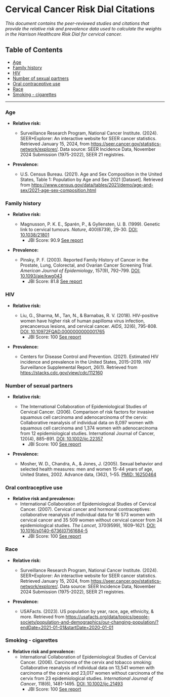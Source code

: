 # Cervical Cancer Risk Dial Citations

*This document contains the peer-reviewed studies and citations that provide the relative risk and prevalence data used to calculate the weights in the Harrison Healthcare Risk Dial for cervical cancer.*

## Table of Contents
- [Age](#age)
- [Family history](#family-history)
- [HIV](#hiv)
- [Number of sexual partners](#number-of-sexual-partners)
- [Oral contraceptive use](#oral-contraceptive-use)
- [Race](#race)
- [Smoking - cigarettes](#smoking---cigarettes)

---

### Age
 - **Relative risk:**
    - Surveillance Research Program, National Cancer Institute. (2024). SEER*Explorer: An interactive website for SEER cancer statistics. Retrieved January 15, 2024, from https://seer.cancer.gov/statistics-network/explorer/. Data source: SEER Incidence Data, November 2024 Submission (1975-2022), SEER 21 registries.

 - **Prevalence:**
    - U.S. Census Bureau. (2021). Age and Sex Composition in the United States, Table 1: Population by Age and Sex 2021 [Dataset]. Retrieved from https://www.census.gov/data/tables/2021/demo/age-and-sex/2021-age-sex-composition.html

### Family history
 - **Relative risk:**
    - Magnusson, P. K. E., Sparén, P., & Gyllensten, U. B. (1999). Genetic link to cervical tumours. *Nature*, 400(6739), 29-30. [DOI: 10.1038/21801](https://doi.org/10.1038/21801)
      - JBI Score: 90.9 [See report](../jbi-reports/Magnusson%20et%20al.%20(1999).md)

 - **Prevalence:**
    - Pinsky, P. F. (2003). Reported Family History of Cancer in the Prostate, Lung, Colorectal, and Ovarian Cancer Screening Trial. *American Journal of Epidemiology*, 157(9), 792–799. [DOI: 10.1093/aje/kwg043](https://doi.org/10.1093/aje/kwg043)
      - JBI Score: 81.8 [See report](../jbi-reports/Pinsky%20et%20al.%20(2003).md)

### HIV
 - **Relative risk:**
    - Liu, G., Sharma, M., Tan, N., & Barnabas, R. V. (2018). HIV-positive women have higher risk of human papilloma virus infection, precancerous lesions, and cervical cancer. *AIDS*, 32(6), 795-808. [DOI: 10.10972FQAD.0000000000001765](https://doi.org/10.10972FQAD.0000000000001765)
      - JBI Score: 100 [See report](../jbi-reports/Liu%20et%20al.%20(2018).md)

 - **Prevalence:**
    - Centers for Disease Control and Prevention. (2021). Estimated HIV incidence and prevalence in the United States, 2015–2019. HIV Surveillance Supplemental Report, 26(1). Retrieved from https://stacks.cdc.gov/view/cdc/112160 

### Number of sexual partners
 - **Relative risk:**
    - The International Collaboration of Epidemiological Studies of Cervical Cancer. (2006). Comparison of risk factors for invasive squamous cell carcinoma and adenocarcinoma of the cervix: Collaborative reanalysis of individual data on 8,097 women with squamous cell carcinoma and 1,374 women with adenocarcinoma from 12 epidemiological studies. International Journal of Cancer, 120(4), 885–891. [DOI: 10.1002/ijc.22357](https://doi.org/10.1002/ijc.22357)
      - JBI Score: 100 [See report](../jbi-reports/International%20Collaboration%20of%20Epidemiological%20Studies%20of%20Cervical%20Cancer%20(2006).md)

 - **Prevalence:**
    - Mosher, W. D., Chandra, A., & Jones, J. (2005). Sexual behavior and selected health measures: men and women 15-44 years of age, United States, 2002. Advance data, (362), 1–55. [PMID: 16250464](https://pubmed.ncbi.nlm.nih.gov/16250464/)
 

### Oral contraceptive use
 - **Relative risk and prevalence:**
    - International Collaboration of Epidemiological Studies of Cervical Cancer. (2007). Cervical cancer and hormonal contraceptives: collaborative reanalysis of individual data for 16 573 women with cervical cancer and 35 509 women without cervical cancer from 24 epidemiological studies. *The Lancet*, 370(9599), 1609–1621. [DOI: 10.1016/s0140-6736(07)61684-5](https://doi.org/10.1016/s0140-6736(07)61684-5)
      - JBI Score: 100 [See report](../jbi-reports/International%20Collaboration%20of%20Epidemiological%20Studies%20of%20Cervical%20Cancer%20(2007).md)

### Race
 - **Relative risk:**
    - Surveillance Research Program, National Cancer Institute. (2024). SEER*Explorer: An interactive website for SEER cancer statistics. Retrieved January 15, 2024, from https://seer.cancer.gov/statistics-network/explorer/. Data source: SEER Incidence Data, November 2024 Submission (1975-2022), SEER 21 registries.

  - **Prevalence:**
    - USAFacts. (2023). US population by year, race, age, ethnicity, & more. Retrieved from https://usafacts.org/data/topics/people-society/population-and-demographics/our-changing-population/?endDate=2021-01-01&startDate=2020-01-01 

### Smoking - cigarettes
 - **Relative risk and prevalence:**
    - International Collaboration of Epidemiological Studies of Cervical Cancer. (2006). Carcinoma of the cervix and tobacco smoking: Collaborative reanalysis of individual data on 13,541 women with carcinoma of the cervix and 23,017 women without carcinoma of the cervix from 23 epidemiological studies. *International Journal of Cancer*, 118(6), 1481-1495. [DOI: 10.1002/ijc.21493](https://doi.org/10.1002/ijc.21493)
      - JBI Score: 100 [See report](../jbi-reports/International%20Collaboration%20of%20Epidemiological%20Studies%20of%20Cervical%20Cancer%20(2006).md)

